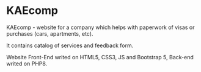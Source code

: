 # KAEcomp

KAEcomp - website for a company which helps with paperwork of visas or purchases (cars, apartments, etc).

It contains catalog of services and feedback form.

Website Front-End writed on HTML5, CSS3, JS and Bootstrap 5, Back-end writed on PHP8.
